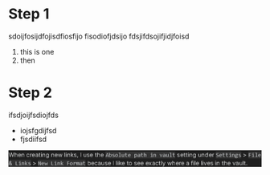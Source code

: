# Step 1

sdoijfosijdfojisdfiosfijo fisodiofjdsijo 
fdsjifdsojifjidjfoisd

1. this is one
2. then 

# Step 2



ifsdjoijfsdiojfds



- iojsfgdijfsd
- fjsdiifsd



![](Attachments/yes.png)